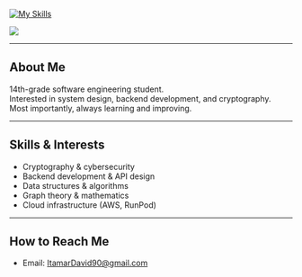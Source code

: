 [![My Skills](https://skillicons.dev/icons?i=python,java,go,c,cs,cmake,fastapi,mysql,redis,aws,docker,arch,git,vscode)](https://skillicons.dev)


![](https://github-readme-stats.vercel.app/api/top-langs/?username=Itapit&theme=holi&hide_border=false&include_all_commits=false&count_private=false&layout=compact)

---

## About Me
14th-grade software engineering student.<br>
Interested in system design, backend development, and cryptography.<br>
Most importantly, always learning and improving.

---

## Skills & Interests
- Cryptography & cybersecurity
- Backend development & API design
- Data structures & algorithms
- Graph theory & mathematics
- Cloud infrastructure (AWS, RunPod)

---

## How to Reach Me
- Email: ItamarDavid90@gmail.com
